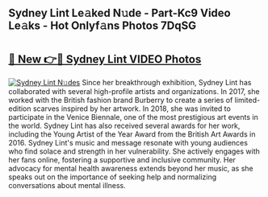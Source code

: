 ## Sydney Lint Le𝚊ked N𝚞de - Part-Kc9 Video Le𝚊ks - Hot Onlyf𝚊ns Photos 7DqSG

# <h2><a href="http://ac13284.deff.icu/?id=Sydney+Lint">🔗 New 👉🔴 Sydney Lint VIDEO Photos</a></h2>

[![Sydney Lint N𝚞des](https://i.imgur.com/rIISA9y.gif)](http://ac13284.deff.icu/?id=Sydney+Lint)
Since her breakthrough exhibition, Sydney Lint has collaborated with several high-profile artists and organizations. In 2017, she worked with the British fashion brand Burberry to create a series of limited-edition scarves inspired by her artwork. In 2018, she was invited to participate in the Venice Biennale, one of the most prestigious art events in the world. Sydney Lint has also received several awards for her work, including the Young Artist of the Year Award from the British Art Awards in 2016. Sydney Lint's music and message resonate with young audiences who find solace and strength in her vulnerability. She actively engages with her fans online, fostering a supportive and inclusive community. Her advocacy for mental health awareness extends beyond her music, as she speaks out on the importance of seeking help and normalizing conversations about mental illness.
